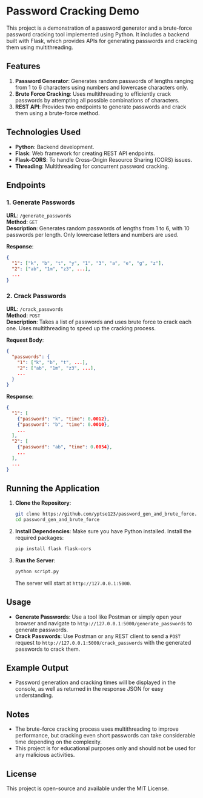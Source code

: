 # Password Cracking Demo

This project is a demonstration of a password generator and a brute-force password cracking tool implemented using Python. It includes a backend built with Flask, which provides APIs for generating passwords and cracking them using multithreading.

## Features

1. **Password Generator**: Generates random passwords of lengths ranging from 1 to 6 characters using numbers and lowercase characters only.
2. **Brute Force Cracking**: Uses multithreading to efficiently crack passwords by attempting all possible combinations of characters.
3. **REST API**: Provides two endpoints to generate passwords and crack them using a brute-force method.

## Technologies Used

- **Python**: Backend development.
- **Flask**: Web framework for creating REST API endpoints.
- **Flask-CORS**: To handle Cross-Origin Resource Sharing (CORS) issues.
- **Threading**: Multithreading for concurrent password cracking.

## Endpoints

### 1. Generate Passwords

**URL**: `/generate_passwords`  
**Method**: `GET`  
**Description**: Generates random passwords of lengths from 1 to 6, with 10 passwords per length. Only lowercase letters and numbers are used.

**Response**:
```json
{
  "1": ["k", "b", "t", "y", "1", "3", "a", "e", "g", "z"],
  "2": ["ab", "1m", "z3", ...],
  ...
}
```

### 2. Crack Passwords

**URL**: `/crack_passwords`  
**Method**: `POST`  
**Description**: Takes a list of passwords and uses brute force to crack each one. Uses multithreading to speed up the cracking process.

**Request Body**:
```json
{
  "passwords": {
    "1": ["k", "b", "t", ...],
    "2": ["ab", "1m", "z3", ...],
    ...
  }
}
```

**Response**:
```json
{
  "1": [
    {"password": "k", "time": 0.0012},
    {"password": "b", "time": 0.0010},
    ...
  ],
  "2": [
    {"password": "ab", "time": 0.0054},
    ...
  ],
  ...
}
```

## Running the Application

1. **Clone the Repository**: 
   ```bash
   git clone https://github.com/yptse123/password_gen_and_brute_force.git
   cd password_gen_and_brute_force
   ```

2. **Install Dependencies**: 
   Make sure you have Python installed. Install the required packages:
   ```bash
   pip install flask flask-cors
   ```

3. **Run the Server**: 
   ```bash
   python script.py
   ```
   The server will start at `http://127.0.0.1:5000`.

## Usage

- **Generate Passwords**: Use a tool like Postman or simply open your browser and navigate to `http://127.0.0.1:5000/generate_passwords` to generate passwords.
- **Crack Passwords**: Use Postman or any REST client to send a `POST` request to `http://127.0.0.1:5000/crack_passwords` with the generated passwords to crack them.

## Example Output

- Password generation and cracking times will be displayed in the console, as well as returned in the response JSON for easy understanding.

## Notes

- The brute-force cracking process uses multithreading to improve performance, but cracking even short passwords can take considerable time depending on the complexity.
- This project is for educational purposes only and should not be used for any malicious activities.

## License

This project is open-source and available under the MIT License.

